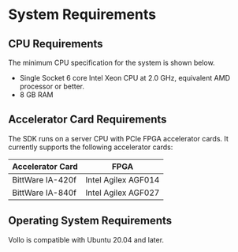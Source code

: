# System Requirements

## CPU Requirements

The minimum CPU specification for the system is shown below.

- Single Socket 6 core Intel Xeon CPU at 2.0 GHz, equivalent AMD processor or better.
- 8 GB RAM

## Accelerator Card Requirements

The SDK runs on a server CPU with PCIe FPGA accelerator cards.
It currently supports the following accelerator cards:

| Accelerator Card | FPGA                |
| ---------------- | ------------------- |
| BittWare IA-420f | Intel Agilex AGF014 |
| BittWare IA-840f | Intel Agilex AGF027 |

## Operating System Requirements

Vollo is compatible with Ubuntu 20.04 and later.
